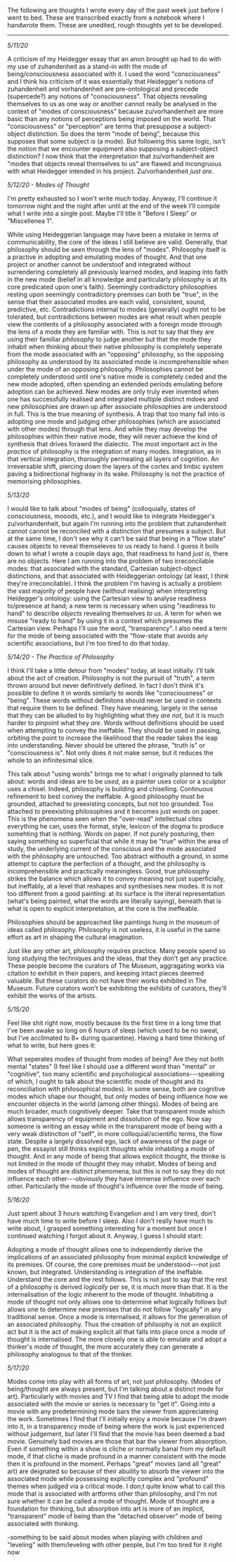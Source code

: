 The following are thoughts I wrote every day of the past week just before I went to bed.  These are transcribed exactly from a notebook where I handwrote them.  These are unedited, rough thoughts yet to be developed. 

----

*5/11/20*

A criticism of my Heidegger essay that an anon brought up had to do with my use of zuhandenheit as a stand-in with the mode of being/consciousness associated with it.  I used the word "consciousness" and I think his criticism of it was essentially that Heidegger's notions of zuhandenheit and vorhandenheit are pre-ontological and precede (supercede?) any notions of "consciousness".  That objects revealing themselves to us as one way or another cannot really be analysed in the context of "modes of consciousness" because zu/vorhandenheit are more basic than any notions of perceptions being imposed on the world.  That "consciousness" or "perception" are terms that presuppose a subject-object distinction.  So does the term "mode of being", because this supposes that some subject *is* (a mode).  But following this same logic, isn't the notion that *we* encounter equipment also supposing a subject-object distinction?  I now think that the interpretation that zu/vorhandenheit are "modes that objects reveal themselves to us" are flawed and incongruous with what Heidegger intended in his project.  Zu/vorhandenheit *just are*.


*5/12/20 - Modes of Thought*

I'm pretty exhausted so I won't write much today.  Anyway, I'll continue it tomorrow night and the night after until at the end of the week I'll compile what I write into a single post.  Maybe I'll title it "Before I Sleep" or "Miscellenea 1".

While using Heideggerian language may have been a mistake in terms of communicability, the core of the ideas I still believe are valid.  Generally, that philosophy should be seen through the lens of "modes".  Philosophy itself is a practive in adopting and emulating modes of thought.  And that one project or another cannot be understoof and integrated without surrendering completely all previously learned modes, and leaping into faith in the new mode (belief in all knowledge and particularly philosophy is at its core predicated upon one's faith).  Seemingly contradictory philosophies resting upon seemingly contradictory premises can both be "true", in the sense that their associated modes are each valid, consistent, sound, predictive, etc.  Contradictions internal to modes (generally) ought not to be tolerated, but contradictions between modes are what result when people view the contents of a philosophy associated with a foreign mode through the lens of a mode they are familiar with.  This is not to say that they are using their familiar *philosophy* to judge another but that the mode they inhabit when thinking about their native philosophy is completely seperate from the mode associated with an "opposing" philosophy, so the opposing philosophy as understood by its associated mode is incomprehensible when under the mode of an opposing philosophy.  Philosophies cannot be completely understood until one's native mode is completely ceded and the new mode adopted, often spending an extended periods emulating before adoption can be achieved.  New modes are only truly ever invented when one has successfully realised and integrated multiple distinct mdoes and new philosophies are drawn up after associate philosophies are understood in full.  This is the true meaning of synthesis.  A trap that too many fall into is adopting one mode and judging other philosophies (which are associated with other modes) through that lens.  And while they may develop the philosophies within their native mode, they will never achieve the kind of synthesis that drives forawrd the dialectic.  The most important act in the *practice* of philosophy is the integration of many modes.  Integration, as in that vertical integration, thoroughly permeating all layers of cognition.  An irreversable shift, piercing down the layers of the cortex and limbic system paving a bidirectional highway in its wake.  Philosophy is not the practice of memorising philosophies.


*5/13/20*

I would like to talk about "modes of being" (colloquially, states of consciousness, mooods, etc.), and I would like to integrate Heidegger's zu/vorhandenheit, but again I'm running into the problem that zuhandenheit cannot cannot be reconciled with a distinction that presumes a subject.  But at the same time, I don't see why it can't be said that being in a "flow state" causes objects to reveal themseleves to us ready to hand.  I guess it boils down to what I wrote a couple days ago, that readiness to hand *just is*, there are no objects.  Here I am running into the problem of two irreconcilable modes: that associated with the standard, Cartesian subject-object distinctions, and that associated with Heideggerian ontology (at least, I *think* they're irreconcilable).  I think the problem I'm having is actually a problem the vast majority of people have (without realising) when interpreting Heidegger's ontology: using the Cartesian view to analyse readiness to/presence at hand; a new term is necessary when using "readiness to hand" to describe *objects* revealing themselves *to us*.  A term for when we misuse "ready to hand" by using it in a context which presumes the Cartesian view.  Perhaps I'll use the word, "transparency".  I also need a term for the mode of being associated with the "flow-state that avoids any scientific associations, but I'm too tired to do that today.


*5/14/20 - The Practice of Philosophy*

I think I'll take a little detour from "modes" today, at least initially.  I'll talk about the act of creation.  Philosophy is not the pursuit of "truth", a term thrown around but never definitively defined.  In fact I don't think it's possible to define it in words similarly to words like "consciousness" or "being".  These words without definitons should never be used in contexts that require them to be defined.  They have meaning, largely in the sense that they can be alluded to by highlighting what they *are not*, but it is much harder to pinpoint what they *are*.  Words without definitions should be used when attempting to convey the ineffable.  They should be used in passing, orbiting the point to increase the likelihood that the reader takes the leap into understanding.  Never should be uttered the phrase, "truth is" or "consciousness is".  Not only does it not make sense, but it reduces the whole to an infinitesimal slice.

This talk about "using words" brings me to what I originally planned to talk about: words and ideas are to be *used*, as a painter uses color or a sculptor uses a chisel.  Indeed, philosophy is building and chiselling.  Continuous refinement to best convey the ineffable.  A good philosophy must be grounded, attached to preexisting concepts, but not too grounded.  Too attached to preexisting philosophies and it becomes just words on paper.  This is the phenomena seen when the "over-read" intellectual cites everything he can, uses the format, style, lexicon of the dogma to produce somehting that is nothing.  Words on paper.  If not purely posturing, then saying something so superficial that while it may be "true" within the area of study, the underlying current of the conscious and the mode associated with the philosophy are untouched.  Too abstract withouth a ground, in some attempt to capture the perfection of a thought, and the philosophy is incomprehensible and practically meaningless.  Good, true philosophy strikes the balance which allows it to convey meaning not just superficially, but ineffably, at a level that reshapes and synthesises new modes.  It is not too different from a good painting: at its surface is the literal representation (what's being painted, what the words are literally saying), beneath that is what is open to explicit interpretation, at the core is the ineffeable.

Philosophies should be approached like paintings hung in the museum of ideas called philosophy.  Philosophy is not useless, it is useful in the same effort as art in shaping the cultural imagination.

Just like any other art, philosophy requires practice.  Many people spend so long studying the techniques and the ideas, that they don't get any practice.  These people become the curators of The Museum, aggragating works via citation to exhibit in their papers, and keeping intact pieces deemed valuable.  But these curators do not have their works exhibited in The Museum.  Future curators won't be exhibiting the exhibits of curators, they'll exhibit the works of the artists.


*5/15/20*

Feel like shit right now, mostly because its the first time in a long time that I've been awake so long on 6 hours of sleep (which used to be no sweat, but I've acclimated to 8+ during quarantine).  Having a hard time thinking of what to write, but here goes it:

What seperates modes of thought from modes of being?  Are they not both mental "states" (I feel like I should use a different word than "mental" or "cognitive", too many scientific and psychological associations---speaking of which, I ought to talk about the scientific mode of thought and its reconciliation with philosophical modes).  In some sense, both are cognitive modes which shape our thought, but only modes of being influence how we encounter objects in the world (among other things).  Modes of being are much broader, much cognitively deeper.  Take that transparent mode which allows transparency of equipment and dissolution of the ego.  Now say someone is writing an essay while in the transparent mode of being with a very weak distinction of "self", in more colloquial/scientific terms, the flow state.  Despite a largely dissolved ego, lack of awareness of the page or pen, the essayist still thinks explicit thoughts while inhabiting a mode of thought.  And in any mode of being that allows explicit thought, the thinke is not limited in the mode of thought they may inhabit.  Modes of being and modes of thought are distinct phenomena, but this is not to say they do not influence each other---obviously they have immense influence over each other.  Particularly the mode of thought's influence over the mode of being.


*5/16/20*

Just spent about 3 hours watching Evangelion and I am very tired, don't have much time to write before I sleep.  Also I don't really have much to write about, I grasped something interesting for a moment but once I continued watching I forgot about it.  Anyway, I guess I should start:

Adopting a mode of thought allows one to independently derive the implications of an associated philosophy from minimal explicit knowledge of its premises.  Of course, the core premises must be understood---not just known, but integrated.  Understanding is integration of the ineffable.  Understand the core and the rest follows.  This is not just to say that the rest of a philosophy is derived *logically* per se, it is much more than that.  It is the internalisation of the logic inherent to the mode of thought.  Inhabiting a mode of thought not only allows one to determine what logically follows but allows one to determine new premises that do not follow "logically" in any traditional sense.  Once a mode is internalised, it allows for the generation of an associated philosophy.  Thus the creation of philsophy is not an explicit act but it is the act of making explicit all that falls into place once a mode of thought is internalised.  The more closely one is able to emulate and adopt a thinker's mode of thought, the more accurately they can generate a philosophy analogous to that of the thinker.


*5/17/20*

Modes come into play with all forms of art, not just philosophy.  (Modes of being/thought are always present, but I'm talking about a distinct mode for art).  Particularly with movies and TV I find that being able to adopt the mode associated with the movie or series is necessary to "get it".  Going into a movie with any predetermining mode bars the viewer from appreciateing the work.  Sometimes I find that I'll initially enjoy a movie because I'm drawn into it, in a transparency mode of being where the work is just experienced without judgement, but later I'll find that the movie has been deemed a bad movie.  Genuinely bad movies are those that bar the viewer from absorption.  Even if something within a show is cliche or normally banal from my default mode, if that cliche is made profound in a manner consistent with the mode then it is profound in the moment.  Perhaps "great" movies (and all "great" art) are deignated so because of their abuility to absorb the viewer into the associated mode while possessing explicitly complex and "profound" themes when judged via a critical mode.  I don;t quite know what to call this mode that is associated with artforms other than philosophy, and I'm not sure whether it can be called a mode of thought.  Mode of thought are a foundation for thinking, but absorption into art is more of an implicit, "transparent" mode of being than the "detached observer" mode of being associated with thinking.

-something to be said about modes when playing with children and "leveling" with them/leveling with other people, but I'm too tired for it right now
